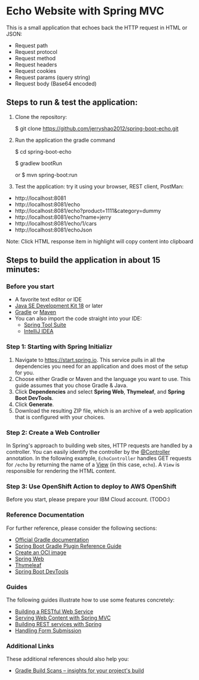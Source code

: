 # Echo Website with Spring MVC
This is a small application that echoes back the HTTP request in HTML or JSON:
- Request path
- Request protocol
- Request method
- Request headers
- Request cookies
- Request params (query string)
- Request body (Base64 encoded)
## Steps to run & test the application:
1. Clone the repository:

   $ git clone https://github.com/jerryshao2012/spring-boot-echo.git
2. Run the application the gradle command

   $ cd spring-boot-echo

   $ gradlew bootRun

   or $ mvn spring-boot:run
3. Test the application: try it using your browser, REST client, PostMan:
* http://localhost:8081
* http://localhost:8081/echo
* http://localhost:8081/echo?product=1111&category=dummy
* http://localhost:8081/echo?name=jerry
* http://localhost:8081/echo/1/cars
* http://localhost:8081/echoJson

Note: Click HTML response item in highlight will copy content into clipboard

## Steps to build the application in about 15 minutes:
### Before you start
* A favorite text editor or IDE
* [Java SE Development Kit 18](https://www.oracle.com/java/technologies/downloads/) or later
* [Gradle](https://gradle.org/install/) or [Maven](https://maven.apache.org/download.cgi)
* You can also import the code straight into your IDE:
  * [Spring Tool Suite](https://spring.io/guides/gs/sts/)
  * [IntelliJ IDEA](https://spring.io/guides/gs/intellij-idea/)
### Step 1: Starting with Spring Initializr
1. Navigate to https://start.spring.io. This service pulls in all the dependencies you need for an application and does most of the setup for you. 
2. Choose either Gradle or Maven and the language you want to use. This guide assumes that you chose Gradle & Java.
3. Click **Dependencies** and select **Spring Web**, **Thymeleaf**, and **Spring Boot DevTools**.
4. Click **Generate**.
5. Download the resulting ZIP file, which is an archive of a web application that is configured with your choices.
### Step 2: Create a Web Controller
In Spring's approach to building web sites, HTTP requests are handled by a controller. You can easily identify the controller by the [@Controller](https://docs.spring.io/spring/docs/current/javadoc-api/org/springframework/stereotype/Controller.html) annotation. In the
following example, `EchoController` handles GET requests for `/echo` by returning
the name of a [View](https://docs.spring.io/spring/docs/current/javadoc-api/org/springframework/web/servlet/View.html) (in this case, `echo`). A `View` is responsible for
rendering the HTML content.

### Step 3: Use OpenShift Action to deploy to AWS OpenShift
Before you start, please prepare your IBM Cloud account. (TODO:)

### Reference Documentation
For further reference, please consider the following sections:

* [Official Gradle documentation](https://docs.gradle.org)
* [Spring Boot Gradle Plugin Reference Guide](https://docs.spring.io/spring-boot/docs/2.7.1/gradle-plugin/reference/html/)
* [Create an OCI image](https://docs.spring.io/spring-boot/docs/2.7.1/gradle-plugin/reference/html/#build-image)
* [Spring Web](https://docs.spring.io/spring-boot/docs/2.7.1/reference/htmlsingle/#web)
* [Thymeleaf](https://docs.spring.io/spring-boot/docs/2.7.1/reference/htmlsingle/#web.servlet.spring-mvc.template-engines)
* [Spring Boot DevTools](https://docs.spring.io/spring-boot/docs/2.7.1/reference/htmlsingle/#using.devtools)

### Guides
The following guides illustrate how to use some features concretely:

* [Building a RESTful Web Service](https://spring.io/guides/gs/rest-service/)
* [Serving Web Content with Spring MVC](https://spring.io/guides/gs/serving-web-content/)
* [Building REST services with Spring](https://spring.io/guides/tutorials/rest/)
* [Handling Form Submission](https://spring.io/guides/gs/handling-form-submission/)

### Additional Links
These additional references should also help you:

* [Gradle Build Scans – insights for your project's build](https://scans.gradle.com#gradle)

